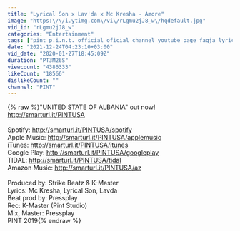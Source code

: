```yaml
---
title: "Lyrical Son x Lav'da x Mc Kresha - Amore"
image: "https:\/\/i.ytimg.com\/vi\/rLgmu2jJ8_w\/hqdefault.jpg"
vid_id: "rLgmu2jJ8_w"
categories: "Entertainment"
tags: ["pint p.i.n.t. official oficial channel youtube page faqja lyrics lyric tekst teksti chanel","mc kresha","lyrical son"]
date: "2021-12-24T04:23:10+03:00"
vid_date: "2020-01-27T18:45:09Z"
duration: "PT3M26S"
viewcount: "4386333"
likeCount: "18566"
dislikeCount: ""
channel: "PINT"
---
```

{% raw %}&quot;UNITED STATE OF ALBANIA&quot; out now! <a rel="nofollow" target="blank" href="http://smarturl.it/PINTUSA">http://smarturl.it/PINTUSA</a><br /><br />Spotify: <a rel="nofollow" target="blank" href="http://smarturl.it/PINTUSA/spotify">http://smarturl.it/PINTUSA/spotify</a><br />Apple Music: <a rel="nofollow" target="blank" href="http://smarturl.it/PINTUSA/applemusic">http://smarturl.it/PINTUSA/applemusic</a><br />iTunes: <a rel="nofollow" target="blank" href="http://smarturl.it/PINTUSA/itunes">http://smarturl.it/PINTUSA/itunes</a><br />Google Play: <a rel="nofollow" target="blank" href="http://smarturl.it/PINTUSA/googleplay">http://smarturl.it/PINTUSA/googleplay</a><br />TIDAL: <a rel="nofollow" target="blank" href="http://smarturl.it/PINTUSA/tidal">http://smarturl.it/PINTUSA/tidal</a><br />Amazon Music: <a rel="nofollow" target="blank" href="http://smarturl.it/PINTUSA/az">http://smarturl.it/PINTUSA/az</a><br /><br />Produced by: Strike Beatz &amp; K-Master<br />Lyrics: Mc Kresha, Lyrical Son, Lavda<br />Beat prod by: Pressplay<br />Rec: K-Master (Pint Studio)<br />Mix, Master: Pressplay<br />PINT 2019{% endraw %}
